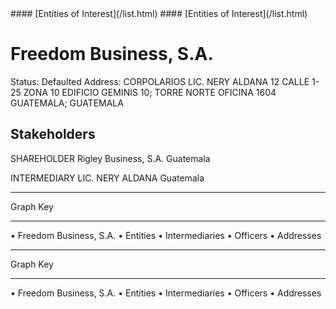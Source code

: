 <link rel="stylesheet" type="text/css" href="../../assets/style.css">
#### [Entities of Interest](/list.html)

<link rel="stylesheet" type="text/css" href="../../assets/style.css">
#### [Entities of Interest](/list.html)

# Freedom Business, S.A.
Status: Defaulted
Address: CORPOLARIOS  LIC. NERY ALDANA 12 CALLE 1-25 ZONA 10 EDIFICIO GEMINIS 10; TORRE NORTE OFICINA 1604 GUATEMALA; GUATEMALA

## Stakeholders
SHAREHOLDER
Rigley Business, S.A.
Guatemala


INTERMEDIARY
LIC. NERY ALDANA
Guatemala




---



<div class="legend">
Graph Key
<hr>
<span class="focus">• Freedom Business, S.A.</span>
<span class="entity">• Entities</span>
<span class="intermediary">• Intermediaries</span>
<span class="officer">• Officers</span>
<span class="address">• Addresses</span>
</div>


<img src="http://eoi-graphs.s3-website-eu-west-1.amazonaws.com/Freedom_Business,_S.A..png" alt="">


---



<div class="legend">
Graph Key
<hr>
<span class="focus">• Freedom Business, S.A.</span>
<span class="entity">• Entities</span>
<span class="intermediary">• Intermediaries</span>
<span class="officer">• Officers</span>
<span class="address">• Addresses</span>
</div>


<img src="http://eoi-graphs.s3-website-eu-west-1.amazonaws.com/Freedom_Business,_S.A..png" alt="">

